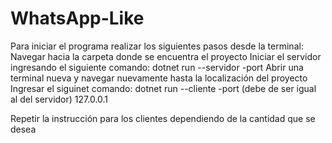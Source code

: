 # WhatsApp-Like

Para iniciar el programa realizar los siguientes pasos desde la terminal:
  Navegar hacia la carpeta donde se encuentra el proyecto
  Iniciar el servidor ingresando el siguiente comando:
    dotnet run --servidor -port <numero de puerto>
  Abrir una terminal nueva y navegar nuevamente hasta la localización del proyecto
  Ingresar el siguinet comando:
    dotnet run --cliente -port <numero de puerto> (debe de ser igual al del servidor) 127.0.0.1

  Repetir la instrucción para los clientes dependiendo de la cantidad que se desea
